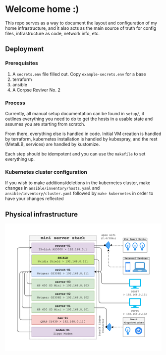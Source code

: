 # Welcome home :)

This repo serves as a way to document the layout and configuration of my home infrastructure, and it also acts as the main source of truth for config files, infrastructure as code, network info, etc.

## Deployment

### Prerequisites

1. A `secrets.env` file filled out. Copy `example-secrets.env` for a base
2. terraform
3. ansible
4. A Corpse Reviver No. 2

### Process
Currently, all manual setup documentation can be found in `setup/`, it outlines everything you need to do to get the hosts in a usable state and assumes you are starting from scratch.

From there, everything else is handled in code. Initial VM creation is handled by terraform, kubernetes installation is handled by kubespray, and the rest (MetalLB, services) are handled by kustomize.

Each step should be idempotent and you can use the `makefile` to set everything up.

### Kubernetes cluster configuration
If you wish to make additions/deletions in the kubernetes cluster, make changes in `ansible/inventory/hosts.yaml` and `ansible/inventory/cluster.yaml` followed by `make kubernetes` in order to have your changes reflected

## Physical infrastructure
![physical infrastructure](https://github.com/Neels-v-Wyk/home-neels-tech/blob/master/diagrams/home-physical.png?raw=true)
